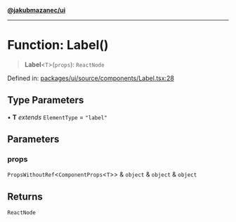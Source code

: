 [**@jakubmazanec/ui**](../README.md)

---

# Function: Label()

> **Label**\<`T`\>(`props`): `ReactNode`

Defined in:
[packages/ui/source/components/Label.tsx:28](https://github.com/jakubmazanec/tools/blob/adfe44f908094c1d1cdf19837842b33066bbd9d7/packages/ui/source/components/Label.tsx#L28)

## Type Parameters

• **T** _extends_ `ElementType` = `"label"`

## Parameters

### props

`PropsWithoutRef`\<`ComponentProps`\<`T`\>\> & `object` & `object` & `object`

## Returns

`ReactNode`
